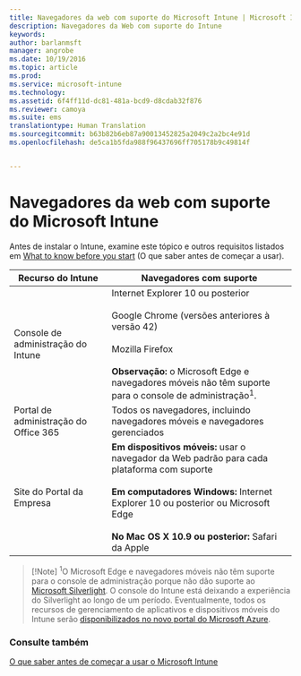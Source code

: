 ```yaml
---
title: Navegadores da web com suporte do Microsoft Intune | Microsoft Intune
description: Navegadores da Web com suporte do Intune
keywords: 
author: barlanmsft
manager: angrobe
ms.date: 10/19/2016
ms.topic: article
ms.prod: 
ms.service: microsoft-intune
ms.technology: 
ms.assetid: 6f4ff11d-dc81-481a-bcd9-d8cdab32f876
ms.reviewer: camoya
ms.suite: ems
translationtype: Human Translation
ms.sourcegitcommit: b63b82b6eb87a90013452825a2049c2a2bc4e91d
ms.openlocfilehash: de5ca1b5fda988f96437696ff705178b9c49814f


---
```


# Navegadores da web com suporte do Microsoft Intune

Antes de instalar o Intune, examine este tópico e outros requisitos listados em [What to know before you start](what-to-know-before-you-start-microsoft-intune.md) (O que saber antes de começar a usar).

|Recurso do Intune |Navegadores com suporte|
|---------|---------|
|Console de administração do Intune     |  Internet Explorer 10 ou posterior<br /><br />Google Chrome (versões anteriores à versão 42)<br /><br />Mozilla Firefox  <br /><br />**Observação:** o Microsoft Edge e navegadores móveis não têm suporte para o console de administração<sup>1</sup>.                      
|Portal de administração do Office 365     |Todos os navegadores, incluindo navegadores móveis e navegadores gerenciados  |
|Site do Portal da Empresa     |**Em dispositivos móveis:** usar o navegador da Web padrão para cada plataforma com suporte   <br /><br />**Em computadores Windows:** Internet Explorer 10 ou posterior ou Microsoft Edge<br /><br />**No Mac OS X 10.9 ou posterior:** Safari da Apple    |

> [!Note] <sup>1</sup>O Microsoft Edge e navegadores móveis não têm suporte para o console de administração porque não dão suporte ao [Microsoft Silverlight](https://msdn.microsoft.com/en-us/library/cc838158(v=vs.95).aspx). O console do Intune está deixando a experiência do Silverlight ao longo de um período. Eventualmente, todos os recursos de gerenciamento de aplicativos e dispositivos móveis do Intune serão [disponibilizados no novo portal do Microsoft Azure](https://blogs.technet.microsoft.com/enterprisemobility/2015/11/17/enhancing-managed-mobile-productivity/).

### Consulte também
[O que saber antes de começar a usar o Microsoft Intune](what-to-know-before-you-start-microsoft-intune.md)



<!--HONumber=Oct16_HO3-->


